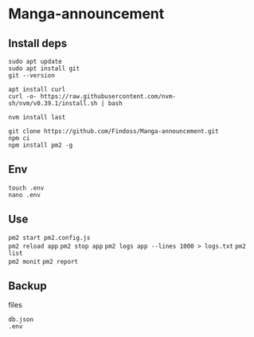 # Manga-announcement

## Install deps

`sudo apt update`  
`sudo apt install git`  
`git --version`

`apt install curl`  
`curl -o- https://raw.githubusercontent.com/nvm-sh/nvm/v0.39.1/install.sh | bash`

`nvm install last`

`git clone https://github.com/Findoss/Manga-announcement.git`  
`npm ci`  
`npm install pm2 -g`

## Env

`touch .env`  
`nano .env`

## Use

`pm2 start pm2.config.js`  
`pm2 reload app`
`pm2 stop app`
`pm2 logs app --lines 1000 > logs.txt`
`pm2 list`  
`pm2 monit`
`pm2 report`

## Backup

files

`db.json`  
`.env`
